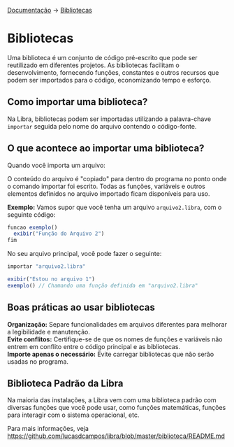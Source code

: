 [Documentação](README.md) -> [Bibliotecas](#)

# Bibliotecas
Uma biblioteca é um conjunto de código pré-escrito que pode ser reutilizado em diferentes projetos.
As bibliotecas facilitam o desenvolvimento, fornecendo funções, constantes e outros recursos que podem ser importados para o código, economizando tempo e esforço.

## Como importar uma biblioteca?
Na Libra, bibliotecas podem ser importadas utilizando a palavra-chave `importar` seguida pelo nome do arquivo contendo o código-fonte.

## O que acontece ao importar uma biblioteca?
Quando você importa um arquivo:

O conteúdo do arquivo é "copiado" para dentro do programa no ponto onde o comando importar foi escrito.
Todas as funções, variáveis e outros elementos definidos no arquivo importado ficam disponíveis para uso.

**Exemplo:**
Vamos supor que você tenha um arquivo `arquivo2.libra`, com o seguinte código:
```js
funcao exemplo()
  exibir("Função do Arquivo 2")
fim
```
No seu arquivo principal, você pode fazer o seguinte:
```js
importar "arquivo2.libra"

exibir("Estou no arquivo 1")
exemplo() // Chamando uma função definida em "arquivo2.libra"
```

## Boas práticas ao usar bibliotecas
**Organização:** Separe funcionalidades em arquivos diferentes para melhorar a legibilidade e manutenção. <br>
**Evite conflitos:** Certifique-se de que os nomes de funções e variáveis não entrem em conflito entre o código principal e as bibliotecas. <br>
**Importe apenas o necessário:** Evite carregar bibliotecas que não serão usadas no programa. <br>

## Biblioteca Padrão da Libra
Na maioria das instalações, a Libra vem com uma biblioteca padrão com diversas funções que você pode usar, como funções matemáticas, funções para interagir com o sistema operacional, etc.

Para mais informações, veja https://github.com/lucasdcampos/libra/blob/master/biblioteca/README.md
